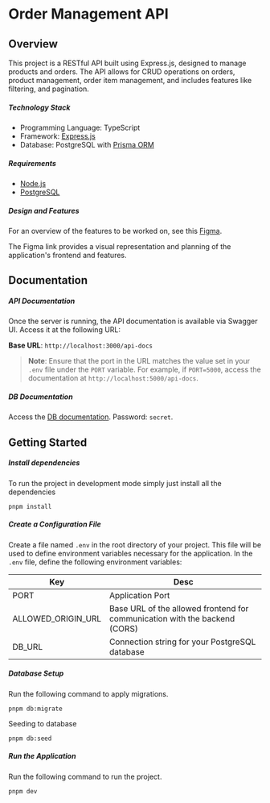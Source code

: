 # Order Management API

## Overview

This project is a RESTful API built using Express.js, designed to manage products and orders. The API allows for CRUD operations on orders, product management, order item management, and includes features like filtering, and pagination.

##### Technology Stack
- Programming Language: TypeScript
- Framework: [Express.js](https://expressjs.com/)
- Database: PostgreSQL with [Prisma ORM](https://www.prisma.io/)

##### Requirements
- [Node.js](https://nodejs.org/en)
- [PostgreSQL](https://www.postgresql.org/)

##### Design and Features

For an overview of the features to be worked on, see this [Figma](https://www.figma.com/file/6vQxQfE0H9Dg12CM2BR73y/Frontend-Challenge?type=design&t=FumwiczeZ0MnMq3J-6).

The Figma link provides a visual representation and planning of the application's frontend and features.

## Documentation
##### API Documentation

Once the server is running, the API documentation is available via Swagger UI. Access it at the following URL:

**Base URL**: `http://localhost:3000/api-docs`

> **Note**: Ensure that the port in the URL matches the value set in your `.env` file under the `PORT` variable. For example, if `PORT=5000`, access the documentation at `http://localhost:5000/api-docs`.

##### DB Documentation

Access the [DB documentation](https://dbdocs.io/ariefromadhon/Order-Management). Password: `secret`.

## Getting Started
##### Install dependencies
 To run the project in development mode simply just install all the dependencies

```
pnpm install
```

##### Create a Configuration File
Create a file named `.env` in the root directory of your project. This file will be used to define environment variables necessary for the application. In the `.env` file, define the following environment variables:

| Key            | Desc                        |
| -------------- | --------------------------- |
| PORT       | Application Port            |
| ALLOWED_ORIGIN_URL  | Base URL of the allowed frontend for communication with the backend (CORS) |
| DB_URL    | Connection string for your PostgreSQL database           |

##### Database Setup
Run the following command to apply migrations.

```
pnpm db:migrate
```

Seeding to database
```
pnpm db:seed
```

##### Run the Application
Run the following command to run the project.

```
pnpm dev
```
